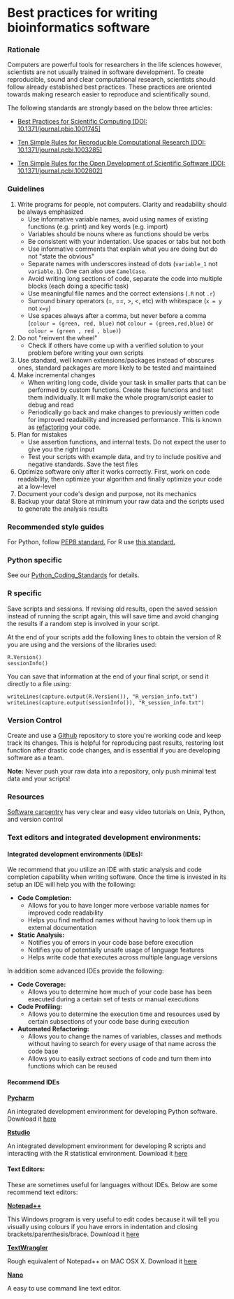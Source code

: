 Best practices for writing bioinformatics software
==================================================

### Rationale

Computers are powerful tools for researchers in the life sciences however, scientists are not usually trained in software development. To create reproducible, sound and clear computational research, scientists should follow already established best practices. These practices are oriented towards making research easier to reproduce and scientifically sound.

The following standards are strongly based on the below three articles:

* [Best Practices for Scientific Computing \[DOI: 10.1371/journal.pbio.1001745\]](https://github.com/MohnLab/Lab_Code_Standards_And_Resources/raw/master/Best%20Practices%20for%20Scientific%20Computing.pdf)

* [Ten Simple Rules for Reproducible Computational Research \[DOI: 10.1371/journal.pcbi.1003285\]](https://github.com/MohnLab/Lab_Code_Standards_And_Resources/raw/master/Ten%20Simple%20Rules%20for%20Reproducible%20Computational%20Research.pdf)

* [Ten Simple Rules for the Open Development of Scientific Software \[DOI: 10.1371/journal.pcbi.1002802\]](https://github.com/MohnLab/Lab_Code_Standards_And_Resources/raw/master/Ten%20Simple%20Rules%20for%20the%20Open%20Development%20of%20Scientific%20Software.pdf)

### Guidelines

1. Write programs for people, not computers. Clarity and readability should be always emphasized
    - Use informative variable names, avoid using names of existing functions (e.g. print) and key words (e.g. import)
    - Variables should be nouns where as functions should be verbs
    - Be consistent with your indentation. Use spaces or tabs but not both
    - Use informative comments that explain what you are doing but do not "state the obvious"
    - Separate names with underscores instead of dots (`variable_1` not `variable.1`). One can also use `CamelCase`.
    - Avoid writing long sections of code, separate the code into multiple blocks (each doing a specific task) 
    - Use meaningful file names and the correct extensions (`.R` not `.r`)
    - Surround binary operators (=, ==, >, <, etc) with whitespace (`x = y` not `x=y`)
    - Use spaces always after a comma, but never before a comma (`colour = (green, red, blue)` not `colour = (green,red,blue)` or `colour = (green , red , blue)`)
2.	Do not "reinvent the wheel"
    - Check if others have come up with a verified solution to your problem before writing your own scripts
3.	Use standard, well known extensions/packages instead of obscures ones, standard packages are more likely to be tested and maintained
4.	Make incremental changes
    - When writing long code, divide your task in smaller parts that can be performed by custom functions. Create these functions and test them individually. It will make the whole program/script easier to debug and read
    - Periodically go back and make changes to previously written code for improved readability and increased performance. This is known as [refactoring](http://en.wikipedia.org/wiki/Code_refactoring) your code.
5.	Plan for mistakes
    - Use assertion functions, and internal tests. Do not expect the user to give you the right input
    - Test your scripts with example data, and try to include positive and negative standards. Save the test files
6.	Optimize software only after it works correctly. First, work on code readability, then optimize your algorithm and finally optimize your code at a low-level
7.	Document your code's design and purpose, not its mechanics
8.	Backup your data! Store at minimum your raw data and the scripts used to generate the analysis results

### Recommended style guides

For Python, follow [PEP8 standard.](http://legacy.python.org/dev/peps/pep-0008/)
For R use [this standard.](http://stat405.had.co.nz/r-style.html)</p>

### Python specific

See our [Python_Coding_Standards](https://github.com/Amplytica/Python_Coding_Standards) for details.

### R specific

Save scripts and sessions. If revising old results, open the saved session instead of running the script again, this will save time and avoid changing the results if a random step is involved in your script. 

At the end of your scripts add the following lines to obtain the version of R you are using and the versions of the libraries used:

    R.Version()
    sessionInfo()
    
You can save that information at the end of your final script, or send it directly to a file using:

    writeLines(capture.output(R.Version()), "R_version_info.txt")
    writeLines(capture.output(sessionInfo()), "R_session_info.txt")

### Version Control

Create and use a [Github](https://github.com/) repository to store you're working code and keep track its changes. This is helpful for reproducing past results, restoring lost function after drastic code changes, and is essential if you are developing software as a team.

**Note:** Never push your raw data into a repository, only push minimal test data and your scripts!

### Resources

[Software carpentry](http://software-carpentry.org/index.html) has very clear and easy video tutorials on Unix, Python, and version control

### Text editors and integrated development environments:

#### Integrated development environments (IDEs):

We recommend that you utilize an IDE with static analysis and code completion capability when writing software. Once the time is invested in its setup an IDE will help you with the following:

- **Code Completion:** 
	- Allows for you to have longer more verbose variable names for improved code readability
	- Helps you find method names without having to look them up in external documentation
- **Static Analysis:**
	- Notifies you of errors in your code base before execution
	- Notifies you of potentially unsafe usage of language features
	- Helps write code that executes across multiple language versions
	
In addition some advanced IDEs provide the following:

- **Code Coverage:** 
	- Allows you to determine how much of your code base has been executed during a certain set of tests or manual executions
- **Code Profiling:** 
	- Allows you to determine the execution time and resources used by certain subsections of your code base during execution
- **Automated Refactoring:** 
	- Allows you to change the names of variables, classes and methods without having to search for every usage of that name across the code base
	- Allows you to easily extract sections of code and turn them into functions which can be reused
	
	
#### Recommend IDEs

**[Pycharm](https://www.jetbrains.com/pycharm/)**

An integrated development environment for developing Python software. Download it [here](https://www.jetbrains.com/pycharm/)

**[Rstudio](https://www.rstudio.com)**

An integrated development environment for developing R scripts and interacting with the R statistical environment. Download it [here](https://www.rstudio.com)

#### Text Editors:

These are sometimes useful for languages without IDEs. Below are some recommend text editors:

**[Notepad++](https://notepad-plus-plus.org)**

This Windows program is very useful to edit codes because it will tell you visually using colours if you have errors in indentation and closing brackets/parenthesis/brace. Download it [here](http://www.notepad-plus-plus.org/)

**[TextWrangler](http://www.barebones.com/products/textwrangler/)**

Rough equivalent of Notepad++ on MAC OSX X. Download it [here](https://itunes.apple.com/ca/app/textwrangler/id404010395?mt=12)

**[Nano](https://en.wikipedia.org/wiki/GNU_nano)**

A easy to use command line text editor. 
